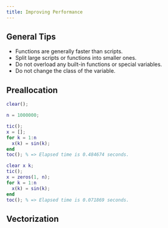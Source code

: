 ```yaml
---
title: Improving Performance
---
```

## General Tips

- Functions are generally faster than scripts.
- Split large scripts or functions into smaller ones.
- Do not overload any built-in functions or special variables.
- Do not change the class of the variable.

## Preallocation

~~~matlab
clear();

n = 1000000;

tic();
x = [];
for k = 1:n
  x(k) = sin(k);
end
toc(); % => Elapsed time is 0.484674 seconds.

clear x k;
tic();
x = zeros(1, n);
for k = 1:n
  x(k) = sin(k);
end
toc(); % => Elapsed time is 0.071869 seconds.
~~~

## Vectorization

